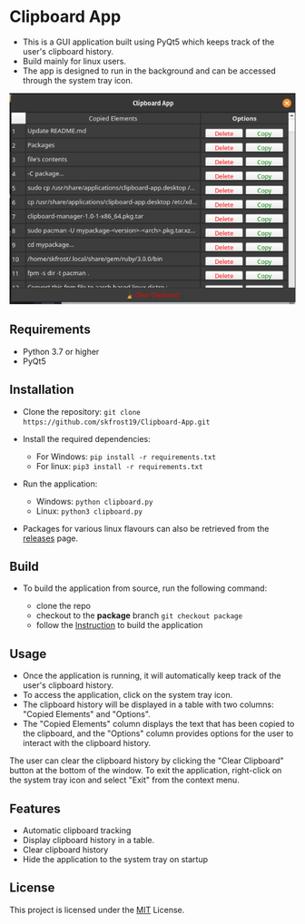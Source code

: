 # Clipboard App

- This is a GUI application built using PyQt5 which keeps track of the user's clipboard history.
- Build mainly for linux users.
- The app is designed to run in the background and can be accessed through the system tray icon.

![Clipboard Manager](https://github.com/skfrost19/Clipboard-App/blob/package/Demo/clipboard.png?raw=true)

## Requirements

- Python 3.7 or higher
- PyQt5

## Installation

- Clone the repository: `git clone https://github.com/skfrost19/Clipboard-App.git`
- Install the required dependencies:

  - For Windows: `pip install -r requirements.txt`
  - For linux: `pip3 install -r requirements.txt`

- Run the application:

  - Windows: `python clipboard.py`
  - Linux: `python3 clipboard.py`

- Packages for various linux flavours can also be retrieved from the [releases](https://github.com/skfrost19/Clipboard-App/releases/tag/v1.0.0) page.

## Build

- To build the application from source, run the following command:

  - clone the repo
  - checkout to the **package** branch `git checkout package`
  - follow the [Instruction](https://github.com/skfrost19/Clipboard-App/blob/package/README.md) to build the application

## Usage

- Once the application is running, it will automatically keep track of the user's clipboard history.
- To access the application, click on the system tray icon.
- The clipboard history will be displayed in a table with two columns: "Copied Elements" and "Options".
- The "Copied Elements" column displays the text that has been copied to the clipboard, and the "Options" column provides options for the user to interact with the clipboard history.

The user can clear the clipboard history by clicking the "Clear Clipboard" button at the bottom of the window. To exit the application, right-click on the system tray icon and select "Exit" from the context menu.

## Features

- Automatic clipboard tracking
- Display clipboard history in a table.
- Clear clipboard history
- Hide the application to the system tray on startup

## License

This project is licensed under the [MIT](LICENSE.txt) License.
